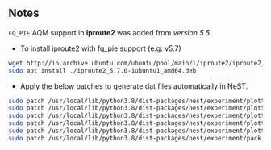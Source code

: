 ## Notes
`FQ_PIE` AQM support in **iproute2** was added from _version 5.5_.
- To install iproute2 with fq_pie support (e.g: v5.7)

```bash
wget http://in.archive.ubuntu.com/ubuntu/pool/main/i/iproute2/iproute2_5.7.0-1ubuntu1_amd64.deb
sudo apt install ./iproute2_5.7.0-1ubuntu1_amd64.deb
```

- Apply the below patches to generate dat files automatically in NeST.
```bash
sudo patch /usr/local/lib/python3.8/dist-packages/nest/experiment/plotter/tc.py > tc.diff
sudo patch /usr/local/lib/python3.8/dist-packages/nest/experiment/plotter/ss.py > ss.diff
sudo patch /usr/local/lib/python3.8/dist-packages/nest/experiment/plotter/ping.py > ping.diff
sudo patch /usr/local/lib/python3.8/dist-packages/nest/experiment/plotter/iperf3.py > iperf3.diff
sudo patch /usr/local/lib/python3.8/dist-packages/nest/experiment/plotter/netperf.py > netperf.
sudo patch /usr/local/lib/python3.8/dist-packages/nest/experiment/pack.py > pack.diff
```